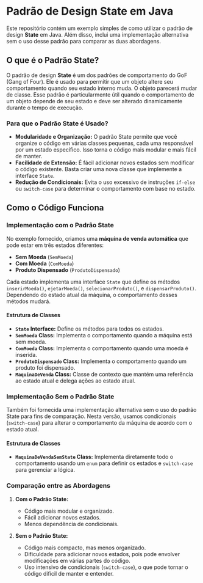 # Padrão de Design State em Java

Este repositório contém um exemplo simples de como utilizar o padrão de design **State** em Java. Além disso, inclui uma implementação alternativa sem o uso desse padrão para comparar as duas abordagens.

## O que é o Padrão State?

O padrão de design **State** é um dos padrões de comportamento do GoF (Gang of Four). Ele é usado para permitir que um objeto altere seu comportamento quando seu estado interno muda. O objeto parecerá mudar de classe. Esse padrão é particularmente útil quando o comportamento de um objeto depende de seu estado e deve ser alterado dinamicamente durante o tempo de execução.

### Para que o Padrão State é Usado?

- **Modularidade e Organização:** O padrão State permite que você organize o código em várias classes pequenas, cada uma responsável por um estado específico. Isso torna o código mais modular e mais fácil de manter.
- **Facilidade de Extensão:** É fácil adicionar novos estados sem modificar o código existente. Basta criar uma nova classe que implemente a interface `State`.
- **Redução de Condicionais:** Evita o uso excessivo de instruções `if-else` ou `switch-case` para determinar o comportamento com base no estado.

## Como o Código Funciona

### Implementação com o Padrão State

No exemplo fornecido, criamos uma **máquina de venda automática** que pode estar em três estados diferentes:
- **Sem Moeda** (`SemMoeda`)
- **Com Moeda** (`ComMoeda`)
- **Produto Dispensado** (`ProdutoDispensado`)

Cada estado implementa uma interface `State` que define os métodos `inserirMoeda()`, `ejetarMoeda()`, `selecionarProduto()`, e `dispensarProduto()`. Dependendo do estado atual da máquina, o comportamento desses métodos mudará.

#### Estrutura de Classes

- **`State` Interface:** Define os métodos para todos os estados.
- **`SemMoeda` Class:** Implementa o comportamento quando a máquina está sem moeda.
- **`ComMoeda` Class:** Implementa o comportamento quando uma moeda é inserida.
- **`ProdutoDispensado` Class:** Implementa o comportamento quando um produto foi dispensado.
- **`MaquinaDeVenda` Class:** Classe de contexto que mantém uma referência ao estado atual e delega ações ao estado atual.

### Implementação Sem o Padrão State

Também foi fornecida uma implementação alternativa sem o uso do padrão State para fins de comparação. Nesta versão, usamos condicionais (`switch-case`) para alterar o comportamento da máquina de acordo com o estado atual.

#### Estrutura de Classes

- **`MaquinaDeVendaSemState` Class:** Implementa diretamente todo o comportamento usando um `enum` para definir os estados e `switch-case` para gerenciar a lógica.

### Comparação entre as Abordagens

1. **Com o Padrão State:**
   - Código mais modular e organizado.
   - Fácil adicionar novos estados.
   - Menos dependência de condicionais.

2. **Sem o Padrão State:**
   - Código mais compacto, mas menos organizado.
   - Dificuldade para adicionar novos estados, pois pode envolver modificações em várias partes do código.
   - Uso intensivo de condicionais (`switch-case`), o que pode tornar o código difícil de manter e entender.

